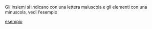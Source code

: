 Gli insiemi si indicano con una lettera maiuscola e gli elementi con una minuscola, vedi l'esempio

[esempio](?q=esempio+insieme)
